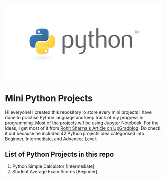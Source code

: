 ![alt text](python.jpg "Python logo banner")

# Mini Python Projects

Hi everyone! I created this repository to store every mini projects I have done to practise Python language and keep track of my progress in programming.
Most of the projects will be using Jupyter Notebook. For the ideas, I get most of it from [Rohit Sharma's Article on UpGradblog](https://www.upgrad.com/blog/python-projects-ideas-topics-beginners/#3_Text-based_Adventure_Game). Do check it out because he included 42 Python projects idea categorised into Beginner, Intermediate, and Advanced Level.

## List of Python Projects in this repo
1. Python Simple Calculator [Intermediate]
2. Student Average Exam Scores [Beginner]
